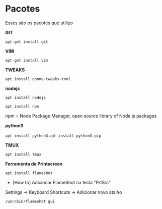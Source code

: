 # Pacotes

Esses são os pacotes que utilizo

**GIT**

```apt-get install git```

**VIM**

```apt-get install vim```

**TWEAKS**

```apt install gnome-tweaks-tool```

**nodejs**

```apt install nodejs```

```apt install npm```

npm = Node Package Manager, open source library of Node.js packages

**python3**

```apt install python3```
```apt install python3-pip```

**TMUX**

```apt install tmux```

**Ferramenta de Printscreen**

```apt install flameshot```

* [How to] Adicionar FlameShot na tecla "PrtSrc"

Settings -> Keyboard Shortcuts -> Adicionar novo atalho

```/usr/bin/flameshot gui```

